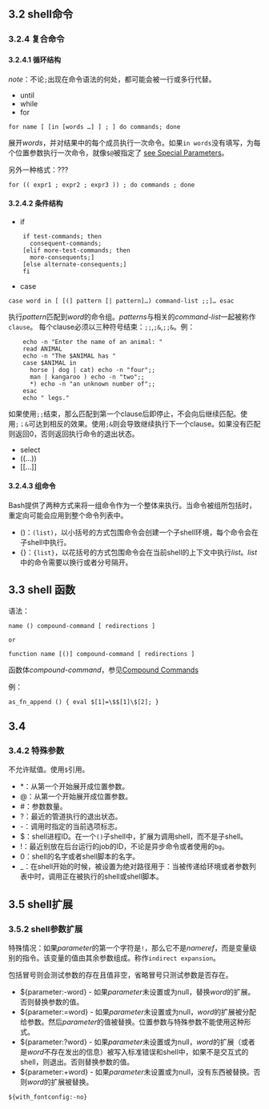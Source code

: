 ## 3.2 shell命令
### 3.2.4 复合命令
#### 3.2.4.1 循环结构
*note*：不论`;`出现在命令语法的何处，都可能会被一行或多行代替。
- until
- while
- for
```
for name [ [in [words …] ] ; ] do commands; done
```
展开*words*，并对结果中的每个成员执行一次命令。如果`in words`没有填写，为每个位置参数执行一次命令，就像`$@`被指定了 [see Special Parameters](https://www.gnu.org/software/bash/manual/bash.html#Special-Parameters)。

另外一种格式：???
```
for (( expr1 ; expr2 ; expr3 )) ; do commands ; done
```

#### 3.2.4.2 条件结构

- if
```
    if test-commands; then
      consequent-commands;
    [elif more-test-commands; then
      more-consequents;]
    [else alternate-consequents;]
    fi
```
- case
```
case word in [ [(] pattern [| pattern]…) command-list ;;]… esac
```
执行*pattern*匹配到*word*的命令组。*patterns*与相关的*command-list*一起被称作`clause`。
每个clause必须以三种符号结束：`;;`,`;&`,`;;&`。例：
```shell
    echo -n "Enter the name of an animal: "
    read ANIMAL
    echo -n "The $ANIMAL has "
    case $ANIMAL in
      horse | dog | cat) echo -n "four";;
      man | kangaroo ) echo -n "two";;
      *) echo -n "an unknown number of";;
    esac
    echo " legs."
```
如果使用`;;`结束，那么匹配到第一个clause后即停止，不会向后继续匹配。使用`;；&`可达到相反的效果。使用`;&`则会导致继续执行下一个clause。如果没有匹配则返回0，否则返回执行命令的退出状态。
- select
- ((...))
- [[...]]

#### 3.2.4.3 组命令
Bash提供了两种方式来将一组命令作为一个整体来执行。当命令被组所包括时，重定向可能会应用到整个命令列表中。

- ()：`(list)`，以小括号的方式包围命令会创建一个子shell环境，每个命令会在子shell中执行。
- {}：`{list}`，以花括号的方式包围命令会在当前shell的上下文中执行*list*。*list*中的命令需要以换行或者分号隔开。

## 3.3 shell 函数
语法：
```shell
name () compound-command [ redirections ]

or

function name [()] compound-command [ redirections ]
```
函数体*compound-command*，参见[Compound Commands](https://www.gnu.org/software/bash/manual/bash.html#Compound-Commands)

例：
```shell
as_fn_append () { eval $[1]=\$$[1]\$[2]; }
```

## 3.4
### 3.4.2 特殊参数
不允许赋值。使用`$`引用。

- \*：从第一个开始展开成位置参数。
- @：从第一个开始展开成位置参数。
- \#：参数数量。
- ?：最近的管道执行的退出状态。
- \-：调用时指定的当前选项标志。
- $：shell进程ID。在一个`()`子shell中，扩展为调用shell，而不是子shell。
- \!：最近别放在后台运行的job的ID，不论是异步命令或者使用的`bg`。
- 0：shell的名字或者shell脚本的名字。
- \_：在shell开始的时候，被设置为绝对路径用于：当被传递给环境或者参数列表中时，调用正在被执行的shell或shell脚本。

## 3.5 shell扩展
### 3.5.2 shell参数扩展
特殊情况：如果*parameter*的第一个字符是`!`，那么它不是*nameref*，而是变量级别的指令。该变量的值由其余参数组成。称作`indirect expansion`。

包括冒号则会测试参数的存在且值非空，省略冒号只测试参数是否存在。

- ${parameter:-word} - 如果*parameter*未设置或为null，替换*word*的扩展。否则替换参数的值。
- ${parameter:=word} - 如果*parameter*未设置或为null，*word*的扩展被分配给参数。然后*parameter*的值被替换。位置参数与特殊参数不能使用这种形式。
- ${parameter:?word} - 如果*parameter*未设置或为null，*word*的扩展（或者是*word*不存在发出的信息）被写入标准错误和shell中，如果不是交互式的shell，则退出。否则替换参数的值。
- ${parameter:+word} - 如果*parameter*未设置或为null，没有东西被替换。否则*word*的扩展被替换。
```shell
${with_fontconfig:-no}
```

